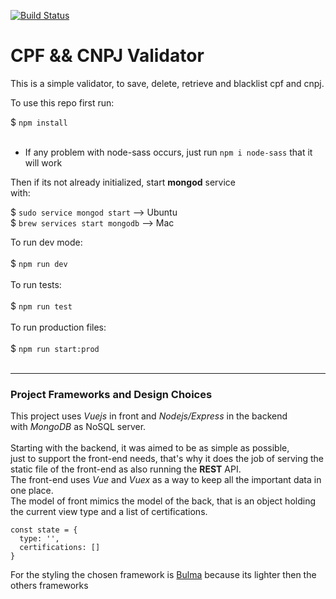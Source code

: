 [![Build Status](https://travis-ci.org/bstavroulakis/vue-spa.svg?branch=master)](https://travis-ci.org/bstavroulakis/vue-spa)

# CPF && CNPJ Validator

This is a simple validator, to save, delete, retrieve and blacklist
cpf and cnpj.

To use this repo first run:

$ `npm install` <br><br>

- If any problem with node-sass occurs, just run `npm i node-sass` that it will work

Then if its not already initialized, start <b>mongod</b>
service <br> with:

$ `sudo service mongod start` --> Ubuntu <br>
$ `brew services start mongodb` --> Mac


To run dev mode: <br><br>
$ `npm run dev` <br><br>
To run tests: <br><br>
$ `npm run test` <br><br>
To run production files: <br><br>
$ `npm run start:prod`<br><br>

<hr>

### Project Frameworks and Design Choices

This project uses _Vuejs_ in front and _Nodejs/Express_ in the backend <br>
with _MongoDB_ as NoSQL server.<br><br>
Starting with the backend, it was aimed to be as simple as possible, <br>
just to support the front-end needs, that's why it does the job of serving
the static file of the front-end as also running the **REST** API. <br>
The front-end uses _Vue_ and _Vuex_ as a way to keep all the important data
in one place. <br>
The model of front mimics the model of the back, that is an object holding
the current view type and a list of certifications.
```
const state = {
  type: '',
  certifications: []
}
```
For the styling the chosen framework is [Bulma](https://bulma.io/) because its lighter then the others frameworks



